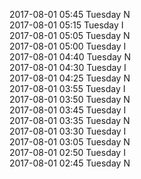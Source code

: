 2017-08-01 05:45 Tuesday  N  
2017-08-01 05:15 Tuesday  I  
2017-08-01 05:05 Tuesday  N  
2017-08-01 05:00 Tuesday  I  
2017-08-01 04:40 Tuesday  N  
2017-08-01 04:30 Tuesday  I  
2017-08-01 04:25 Tuesday  N  
2017-08-01 03:55 Tuesday  I  
2017-08-01 03:50 Tuesday  N  
2017-08-01 03:45 Tuesday  I  
2017-08-01 03:35 Tuesday  N  
2017-08-01 03:30 Tuesday  I  
2017-08-01 03:05 Tuesday  N  
2017-08-01 02:50 Tuesday  I  
2017-08-01 02:45 Tuesday  N  
